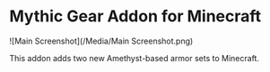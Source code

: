 # Mythic Gear Addon for Minecraft

![Main Screenshot](/Media/Main Screenshot.png)

This addon adds two new Amethyst-based armor sets to Minecraft.

